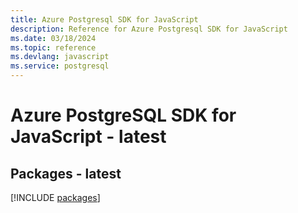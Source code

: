 ```yaml
---
title: Azure Postgresql SDK for JavaScript
description: Reference for Azure Postgresql SDK for JavaScript
ms.date: 03/18/2024
ms.topic: reference
ms.devlang: javascript
ms.service: postgresql
---
```

# Azure PostgreSQL SDK for JavaScript - latest
## Packages - latest
[!INCLUDE [packages](postgresql-index.md)]